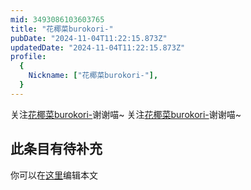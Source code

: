 ```yaml
---
mid: 3493086103603765
title: "花椰菜burokori-"
pubDate: "2024-11-04T11:22:15.873Z"
updatedDate: "2024-11-04T11:22:15.873Z"
profile:
  {
    Nickname: ["花椰菜burokori-"],
  }
---
```


关注[花椰菜burokori-](https://space.bilibili.com/3493086103603765)谢谢喵~ 关注[花椰菜burokori-](https://space.bilibili.com/3493086103603765)谢谢喵~

## 此条目有待补充
你可以在[这里](https://github.com/Yuhanawa/VTuber.ICU/edit/master/src/content/v/花椰菜burokori-/index.md)编辑本文
